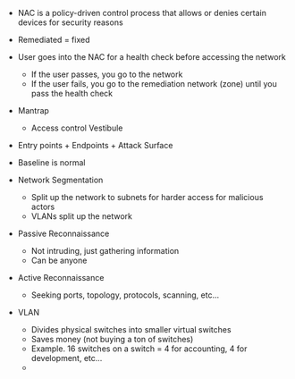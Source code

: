 
- NAC is a policy-driven control process that allows or denies certain devices for security reasons
- Remediated = fixed

- User goes into the NAC for a health check before accessing the network
	- If the user passes, you go to the network
	- If the user fails, you go to the remediation network (zone) until you pass the health check

- Mantrap
	- Access control Vestibule

- Entry points + Endpoints + Attack Surface

- Baseline is normal

- Network Segmentation
	- Split up the network to subnets for harder access for malicious actors
	- VLANs split up the network 

- Passive Reconnaissance
	- Not intruding, just gathering information
	- Can be anyone

- Active Reconnaissance
	- Seeking ports, topology, protocols, scanning, etc...

- VLAN
	- Divides physical switches into smaller virtual switches
	- Saves money (not buying a ton of switches)
	- Example. 16 switches on a switch = 4 for accounting, 4 for development, etc...
	- 